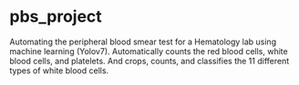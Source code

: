 ﻿# pbs_project
Automating the peripheral blood smear test for a Hematology lab using machine learning (Yolov7).
Automatically counts the red blood cells, white blood cells, and platelets. And crops, counts, and classifies the 11 different types of white blood cells.
